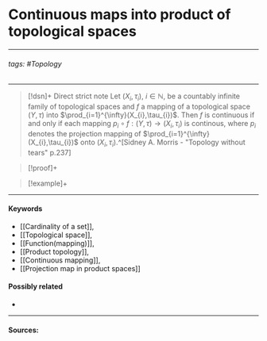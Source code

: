 # Continuous maps into product of topological spaces
***
###### tags: #Topology 
***
>[!dsn]+ Direct strict note
>Let $(X_{i},\tau_{i})$, $i\in\mathbb{N}$, be a countably infinite family of topological spaces and $f$ a mapping of a topological space $(Y,\tau)$ into $\prod_{i=1}^{\infty}(X_{i},\tau_{i})$. Then $f$ is continuous if and only if each mapping $p_{i}\circ f:(Y,\tau)\to(X_{i},\tau_{i})$ is continous, where $p_{i}$ denotes the projection mapping of $\prod_{i=1}^{\infty}(X_{i},\tau_{i})$ onto $(X_{i},\tau_{i})$.^[Sidney A. Morris - "Topology without tears" p.237]

>[!proof]+
>

>[!example]+ 
>
***
#### Keywords
- [[Cardinality of a set]],
- [[Topological space]],
- [[Function(mapping)]],
- [[Product topology]],
- [[Continuous mapping]],
- [[Projection map in product spaces]]
#### Possibly related
- 
***
#### Sources: